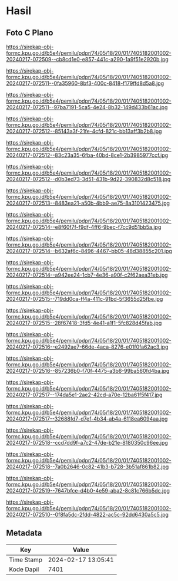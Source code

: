 # Hasil

## Foto C Plano

https://sirekap-obj-formc.kpu.go.id/b5e4/pemilu/pdpr/74/05/18/20/01/7405182001002-20240217-072509--cb8cd1e0-e857-441c-a290-1a9f51e2920b.jpg

https://sirekap-obj-formc.kpu.go.id/b5e4/pemilu/pdpr/74/05/18/20/01/7405182001002-20240217-072511--0fa35960-8bf3-400c-8418-f179ffd8d5a8.jpg

https://sirekap-obj-formc.kpu.go.id/b5e4/pemilu/pdpr/74/05/18/20/01/7405182001002-20240217-072511--97ba7191-5ca5-4e24-8b32-149d433b61ac.jpg

https://sirekap-obj-formc.kpu.go.id/b5e4/pemilu/pdpr/74/05/18/20/01/7405182001002-20240217-072512--85143a3f-21fe-4cfd-821c-bb13aff3b2b8.jpg

https://sirekap-obj-formc.kpu.go.id/b5e4/pemilu/pdpr/74/05/18/20/01/7405182001002-20240217-072512--83c23a35-6fba-40bd-8ce1-2b3985977ccf.jpg

https://sirekap-obj-formc.kpu.go.id/b5e4/pemilu/pdpr/74/05/18/20/01/7405182001002-20240217-072512--d0b3ed73-3d51-431b-9d22-390832d8c518.jpg

https://sirekap-obj-formc.kpu.go.id/b5e4/pemilu/pdpr/74/05/18/20/01/7405182001002-20240217-072513--8483ea21-a50b-4bb9-ae75-8a3101423475.jpg

https://sirekap-obj-formc.kpu.go.id/b5e4/pemilu/pdpr/74/05/18/20/01/7405182001002-20240217-072514--e8f60f7f-f9df-4ff6-9bec-f7cc9d51bb5a.jpg

https://sirekap-obj-formc.kpu.go.id/b5e4/pemilu/pdpr/74/05/18/20/01/7405182001002-20240217-072514--b632af6c-8496-4467-bb05-48d38855c201.jpg

https://sirekap-obj-formc.kpu.go.id/b5e4/pemilu/pdpr/74/05/18/20/01/7405182001002-20240217-072514--a942ee24-1cb7-4e36-a90f-c2f62aea31eb.jpg

https://sirekap-obj-formc.kpu.go.id/b5e4/pemilu/pdpr/74/05/18/20/01/7405182001002-20240217-072515--719dd0ca-ff4a-411c-91bd-5f3655d25fbe.jpg

https://sirekap-obj-formc.kpu.go.id/b5e4/pemilu/pdpr/74/05/18/20/01/7405182001002-20240217-072515--28f67418-3fd5-4e41-a1f1-5fc828d45fab.jpg

https://sirekap-obj-formc.kpu.go.id/b5e4/pemilu/pdpr/74/05/18/20/01/7405182001002-20240217-072516--e2492ae7-66de-4aca-8276-e01f0fa62ac3.jpg

https://sirekap-obj-formc.kpu.go.id/b5e4/pemilu/pdpr/74/05/18/20/01/7405182001002-20240217-072516--857236b0-f70f-4475-a3b6-99ba560fd4ba.jpg

https://sirekap-obj-formc.kpu.go.id/b5e4/pemilu/pdpr/74/05/18/20/01/7405182001002-20240217-072517--174da5e1-2ae2-42cd-a70e-12ba61f5f417.jpg

https://sirekap-obj-formc.kpu.go.id/b5e4/pemilu/pdpr/74/05/18/20/01/7405182001002-20240217-072517--32688fd7-d7ef-4b34-ab4a-6118ea6094aa.jpg

https://sirekap-obj-formc.kpu.go.id/b5e4/pemilu/pdpr/74/05/18/20/01/7405182001002-20240217-072518--ccd7dd9f-a7c2-47de-b21e-8180350c96ee.jpg

https://sirekap-obj-formc.kpu.go.id/b5e4/pemilu/pdpr/74/05/18/20/01/7405182001002-20240217-072518--7a0b2646-0c82-41b3-b728-3b51af861b82.jpg

https://sirekap-obj-formc.kpu.go.id/b5e4/pemilu/pdpr/74/05/18/20/01/7405182001002-20240217-072519--7647bfce-d4b0-4e59-aba2-8c81c766b5dc.jpg

https://sirekap-obj-formc.kpu.go.id/b5e4/pemilu/pdpr/74/05/18/20/01/7405182001002-20240217-072510--0f8fa5dc-2fdd-4822-ac5c-92dd6430a5c5.jpg


## Metadata

| Key        | Value               |
| ---------- | ------------------- |
| Time Stamp | 2024-02-17 13:05:41 |
| Kode Dapil | 7401                |



